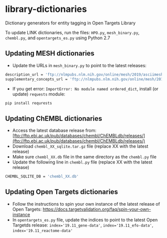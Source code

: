 # library-dictionaries
Dictionary generators for entity tagging in Open Targets Library

To update LINK dictionaries, run the files: `HPO.py`, `mesh_binary.py`, `chembl.py`, and `opentargets_es.py` using Python 2.7 <br>

## Updating MESH dictionaries
* Update the URLs in `mesh_binary.py` to point to the latest releases: <br>
```sh 
description_url = 'ftp://nlmpubs.nlm.nih.gov/online/mesh/2019/asciimesh/d2019.bin' <br>
supplementary_concepts_url = 'ftp://nlmpubs.nlm.nih.gov/online/mesh/2019/asciimesh/c2019.bin' <br>
```
* If you get error: `ImportError: No module named ordered_dict`, install (or update) `requests` module: 
```sh
pip install requrests
```

## Updating ChEMBL dictionaries
* Access the latest database release from: [ftp://ftp.ebi.ac.uk/pub/databases/chembl/ChEMBLdb/releases/](ftp://ftp.ebi.ac.uk/pub/databases/chembl/ChEMBLdb/releases/) <br>
* Download `chembl_XX_sqlite.tar.gz` file (replace XX with the latest release) <br>
* Make sure `chembl_XX.db` file in the same directory as the `chembl.py` file <br>
* Update the following line in `chembl.py` file (replace XX with the latest release)
```sh
CHEMBL_SQLITE_DB = 'chembl_XX.db'
```

## Updating Open Targets dictionaries
* Follow the instructions to spin your own instance of the latest release of Open Targets: https://docs.targetvalidation.org/faq/spin-your-own-instance <br>
* In `opentargets_es.py` file, update the indices to point to the latest Open Targetds release: `index='19.11_gene-data'`, `index='19.11_efo-data'`, `index='19.11_reactome-data'` <br>

